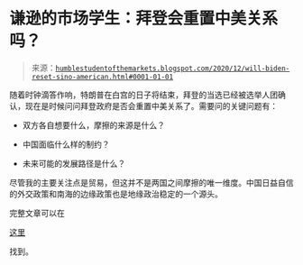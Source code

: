 <!--yml

category: 未分类

date: 2024-05-18 02:07:20

-->

# 谦逊的市场学生：拜登会重置中美关系吗？

> 来源：[`humblestudentofthemarkets.blogspot.com/2020/12/will-biden-reset-sino-american.html#0001-01-01`](https://humblestudentofthemarkets.blogspot.com/2020/12/will-biden-reset-sino-american.html#0001-01-01)

随着时钟滴答作响，特朗普在白宫的日子将结束，拜登的当选已经被选举人团确认，现在是时候问问拜登政府是否会重置中美关系了。需要问的关键问题有：

+   双方各自想要什么，摩擦的来源是什么？

+   中国面临什么样的制约？

+   未来可能的发展路径是什么？

尽管我的主要关注点是贸易，但这并不是两国之间摩擦的唯一维度。中国日益自信的外交政策和南海的边缘政策也是地缘政治稳定的一个源头。

完整文章可以在

[这里](https://humblestudentofthemarkets.com/2020/12/19/will-biden-reset-the-sino-american-relationship/)

找到。
